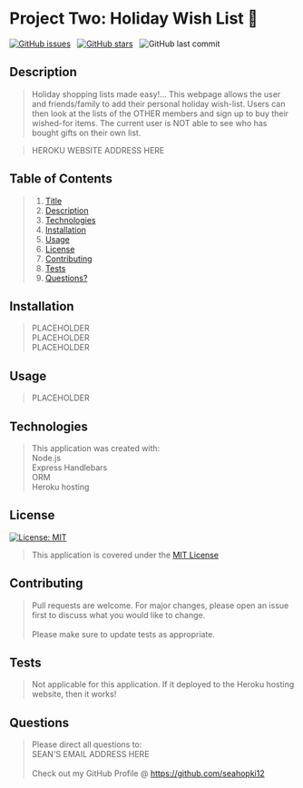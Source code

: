 # Project Two: Holiday Wish List :gift:

[![GitHub issues](https://img.shields.io/github/issues/seanhopki12/project_two?style=for-the-badge)](https://github.com/seanhopki12/project_two/issues) &nbsp;
[![GitHub stars](https://img.shields.io/github/stars/seanhopki12/project_two?style=for-the-badge)](https://github.com/seanhopki12/project_two/stargazers) &nbsp;
![GitHub last commit](https://img.shields.io/github/last-commit/seanhopki12/project_two?style=for-the-badge)  
  
## Description
>Holiday shopping lists made easy!... This webpage allows the user and friends/family to add their personal holiday wish-list. Users can then look at the lists of the OTHER members and sign up to buy their wished-for items. The current user is NOT able to see who has bought gifts on their own list.  

>HEROKU WEBSITE ADDRESS HERE  
  
## Table of Contents
>1. [Title](#Title)
>2. [Description](#Description)
>3. [Technologies](#Technologies)
>4. [Installation](#Installation)
>5. [Usage](#Usage)
>6. [License](#License)
>7. [Contributing](#Contributing)
>8. [Tests](#Tests)
>9. [Questions?](#Questions?)
  
## Installation
>PLACEHOLDER  
>PLACEHOLDER  
>PLACEHOLDER    
  
## Usage
>PLACEHOLDER  

## Technologies
>This application was created with:  
> Node.js  
> Express 
> Handlebars  
> ORM  
> Heroku hosting  
  
## License
[![License: MIT](https://img.shields.io/badge/License-MIT-blue.svg)](https://opensource.org/licenses/MIT)
>This application is covered under the [MIT License](https://opensource.org/licenses/MIT)
  
## Contributing
>Pull requests are welcome. For major changes, please open an issue first to discuss what you would like to change.<br/><br/>
>Please make sure to update tests as appropriate.  

## Tests
>Not applicable for this application. If it deployed to the Heroku hosting website, then it works!  

## Questions  
>Please direct all questions to:  
>SEAN'S EMAIL ADDRESS HERE<br/>  
>Check out my GitHub Profile @ https://github.com/seahopki12  